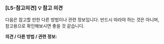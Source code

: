 ### [L5-참고의견] 💡 참고 의견

다음은 참고할 만한 다른 방법이나 관련 정보입니다. 반드시 따라야 하는 것은 아니며, 참고용으로 확인해보시면 좋을 것 같습니다.

**의견 / 다른 방법 / 관련 정보:**
